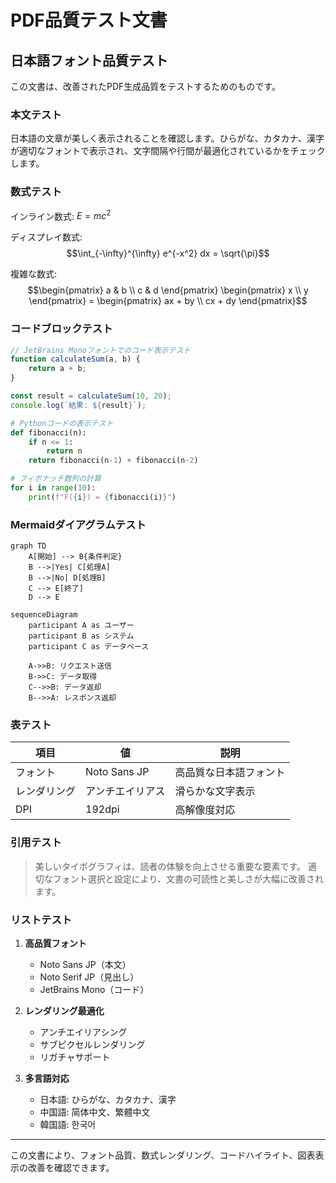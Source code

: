 # PDF品質テスト文書

## 日本語フォント品質テスト

この文書は、改善されたPDF生成品質をテストするためのものです。

### 本文テスト
日本語の文章が美しく表示されることを確認します。ひらがな、カタカナ、漢字が適切なフォントで表示され、文字間隔や行間が最適化されているかをチェックします。

### 数式テスト

インライン数式: $E = mc^2$

ディスプレイ数式:
$$\int_{-\infty}^{\infty} e^{-x^2} dx = \sqrt{\pi}$$

複雑な数式:
$$\begin{pmatrix}
a & b \\
c & d
\end{pmatrix} \begin{pmatrix}
x \\
y
\end{pmatrix} = \begin{pmatrix}
ax + by \\
cx + dy
\end{pmatrix}$$

### コードブロックテスト

```javascript
// JetBrains Monoフォントでのコード表示テスト
function calculateSum(a, b) {
    return a + b;
}

const result = calculateSum(10, 20);
console.log(`結果: ${result}`);
```

```python
# Pythonコードの表示テスト
def fibonacci(n):
    if n <= 1:
        return n
    return fibonacci(n-1) + fibonacci(n-2)

# フィボナッチ数列の計算
for i in range(10):
    print(f"F({i}) = {fibonacci(i)}")
```

### Mermaidダイアグラムテスト

```mermaid
graph TD
    A[開始] --> B{条件判定}
    B -->|Yes| C[処理A]
    B -->|No| D[処理B]
    C --> E[終了]
    D --> E
```

```mermaid
sequenceDiagram
    participant A as ユーザー
    participant B as システム
    participant C as データベース
    
    A->>B: リクエスト送信
    B->>C: データ取得
    C-->>B: データ返却
    B-->>A: レスポンス返却
```

### 表テスト

| 項目 | 値 | 説明 |
|------|-----|------|
| フォント | Noto Sans JP | 高品質な日本語フォント |
| レンダリング | アンチエイリアス | 滑らかな文字表示 |
| DPI | 192dpi | 高解像度対応 |

### 引用テスト

> 美しいタイポグラフィは、読者の体験を向上させる重要な要素です。
> 適切なフォント選択と設定により、文書の可読性と美しさが大幅に改善されます。

### リストテスト

1. **高品質フォント**
   - Noto Sans JP（本文）
   - Noto Serif JP（見出し）
   - JetBrains Mono（コード）

2. **レンダリング最適化**
   - アンチエイリアシング
   - サブピクセルレンダリング
   - リガチャサポート

3. **多言語対応**
   - 日本語: ひらがな、カタカナ、漢字
   - 中国語: 简体中文、繁體中文
   - 韓国語: 한국어

---

この文書により、フォント品質、数式レンダリング、コードハイライト、図表表示の改善を確認できます。
